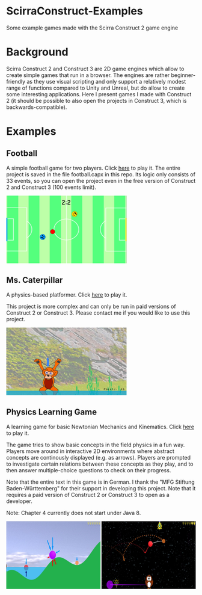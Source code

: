 # ScirraConstruct-Examples
Some example games made with the Scirra Construct 2 game engine

# Background
Scirra Construct 2 and Construct 3 are 2D game engines which allow to create simple games that run in a browser. The engines are rather beginner-friendly as they use visual scripting and only support a relatively modest range of functions compared to Unity and Unreal, but do allow to create some interesting applications. Here I present games I made with Construct 2 (it should be possible to also open the projects in Construct 3, which is backwards-compatible). 

# Examples
## Football 
A simple football game for two players. Click [here](https://mariusrubo.github.io/football/) to play it. 
The entire project is saved in the file football.capx in this repo. Its logic only consists of 33 events, so you can open the project even in the free version of Construct 2 and Construct 3 (100 events limit). 

<img src="https://github.com/mariusrubo/ScirraConstruct-Examples/blob/master/football_screenshot.jpg" width="320" height="180">


## Ms. Caterpillar
A physics-based platformer. Click [here](https://mariusrubo.github.io/Caterpillar/) to play it. 

This project is more complex and can only be run in paid versions of Construct 2 or Construct 3. Please contact me if you would like to use this project. 

<img src="https://github.com/mariusrubo/ScirraConstruct-Examples/blob/master/ms_caterpillar_screenshot.jpg" width="320" height="180">

## Physics Learning Game
A learning game for basic Newtonian Mechanics and Kinematics. Click [here](https://mariusrubo.github.io/PhysicsLearningGame/) to play it. 

The game tries to show basic concepts in the field physics in a fun way. Players move around in interactive 2D environments where abstract concepts are continously displayed (e.g. as arrows). Players are prompted to investigate certain relations between these concepts as they play, and to then answer multiple-choice questions to check on their progress.

Note that the entire text in this game is in German. I thank the "MFG Stiftung Baden-Württemberg" for their support in developing this project. Note that it requires a paid version of Construct 2 or Construct 3 to open as a developer. 

Note: Chapter 4 currently does not start under Java 8.

<img src="https://github.com/mariusrubo/ScirraConstruct-Examples/blob/master/physics_learning_game_screenshots.jpg" width="724" height="180">
